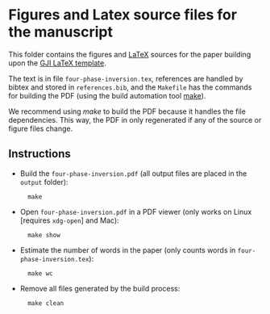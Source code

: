 # Figures and Latex source files for the manuscript

This folder contains the figures and [LaTeX](https://www.latex-project.org/)
sources for the paper building upon the [GJI LaTeX
template](https://academic.oup.com/DocumentLibrary/GJI/gji-latex.zip).

The text is in file `four-phase-inversion.tex`, references are handled by bibtex and
stored in `references.bib`, and the `Makefile` has the commands for building
the PDF (using the build automation tool
[make](https://en.wikipedia.org/wiki/Make_(software))).

We recommend using *make* to build the PDF because it handles the file
dependencies. This way, the PDF in only regenerated if any of the source or
figure files change.

## Instructions

* Build the `four-phase-inversion.pdf` (all output files are placed in the `output`
  folder):

        make

* Open `four-phase-inversion.pdf` in a PDF viewer (only works on Linux [requires
  `xdg-open`] and Mac):

        make show

* Estimate the number of words in the paper (only counts words in
  `four-phase-inversion.tex`):

        make wc

* Remove all files generated by the build process:

        make clean
